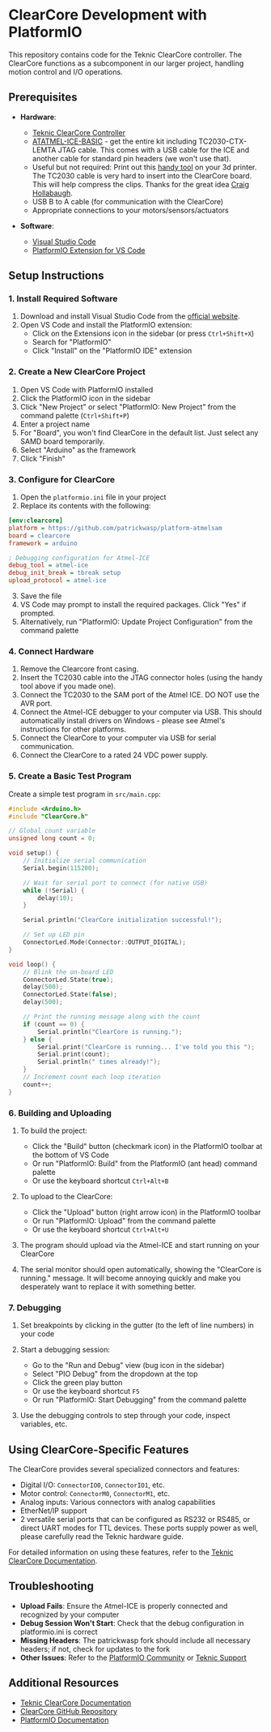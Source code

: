 # ClearCore Development with PlatformIO

This repository contains code for the Teknic ClearCore controller. The ClearCore functions as a subcomponent in our larger project, handling motion control and I/O operations.

## Prerequisites

- **Hardware**:
  - [Teknic ClearCore Controller](https://www.teknic.com/products/io-motion-controller/)
  - [ATATMEL-ICE-BASIC](https://teknic.com/ATATMEL-ICE-BASIC/) - get the entire kit including TC2030-CTX-LEMTA JTAG cable. This comes with a USB cable for the ICE and another cable for standard pin headers (we won't use that). 
  - Useful but not required: Print out this [handy tool](https://grabcad.com/library/tag-connect-tc2030-pliers-1) on your 3d printer. The TC2030 cable is very hard to insert into the ClearCore board. This will help compress the clips. Thanks for the great idea [Craig Hollabaugh](https://www.youtube.com/@CraigHollabaugh). 
  - USB B to A cable (for communication with the ClearCore)
  - Appropriate connections to your motors/sensors/actuators

- **Software**:
  - [Visual Studio Code](https://code.visualstudio.com/)
  - [PlatformIO Extension for VS Code](https://platformio.org/install/ide?install=vscode)

## Setup Instructions

### 1. Install Required Software

1. Download and install Visual Studio Code from the [official website](https://code.visualstudio.com/).
2. Open VS Code and install the PlatformIO extension:
   - Click on the Extensions icon in the sidebar (or press `Ctrl+Shift+X`)
   - Search for "PlatformIO"
   - Click "Install" on the "PlatformIO IDE" extension

### 2. Create a New ClearCore Project

1. Open VS Code with PlatformIO installed
2. Click the PlatformIO icon in the sidebar
3. Click "New Project" or select "PlatformIO: New Project" from the command palette (`Ctrl+Shift+P`)
4. Enter a project name
5. For "Board", you won't find ClearCore in the default list. Just select any SAMD board temporarily.
6. Select "Arduino" as the framework
7. Click "Finish"

### 3. Configure for ClearCore

1. Open the `platformio.ini` file in your project
2. Replace its contents with the following:

```ini
[env:clearcore]
platform = https://github.com/patrickwasp/platform-atmelsam
board = clearcore
framework = arduino

; Debugging configuration for Atmel-ICE
debug_tool = atmel-ice
debug_init_break = tbreak setup
upload_protocol = atmel-ice
```

3. Save the file
4. VS Code may prompt to install the required packages. Click "Yes" if prompted.
5. Alternatively, run "PlatformIO: Update Project Configuration" from the command palette

### 4. Connect Hardware

1. Remove the Clearcore front casing. 
2. Insert the TC2030 cable into the JTAG connector holes (using the handy tool above if you made one). 
3. Connect the TC2030 to the SAM port of the Atmel ICE. DO NOT use the AVR port. 
4. Connect the Atmel-ICE debugger to your computer via USB. This should automatically install drivers on Windows - please see Atmel's instructions for other platforms. 
 5. Connect the ClearCore to your computer via USB for serial communication.
 6. Connect the ClearCore to a rated 24 VDC power supply. 

### 5. Create a Basic Test Program

Create a simple test program in `src/main.cpp`:

```cpp
#include <Arduino.h>
#include "ClearCore.h"

// Global count variable
unsigned long count = 0;

void setup() {
    // Initialize serial communication
    Serial.begin(115200);

    // Wait for serial port to connect (for native USB)
    while (!Serial) {
        delay(10);
    }

    Serial.println("ClearCore initialization successful!");

    // Set up LED pin
    ConnectorLed.Mode(Connector::OUTPUT_DIGITAL);
}

void loop() {
    // Blink the on-board LED
    ConnectorLed.State(true);
    delay(500);
    ConnectorLed.State(false);
    delay(500);

    // Print the running message along with the count
    if (count == 0) {
        Serial.println("ClearCore is running.");
    } else {
        Serial.print("ClearCore is running... I've told you this ");
        Serial.print(count);
        Serial.println(" times already!");
    }
    // Increment count each loop iteration
    count++;
}
```

### 6. Building and Uploading

1. To build the project:
   - Click the "Build" button (checkmark icon) in the PlatformIO toolbar at the bottom of VS Code
   - Or run "PlatformIO: Build" from the PlatformIO (ant head) command palette
   - Or use the keyboard shortcut `Ctrl+Alt+B`

2. To upload to the ClearCore:
   - Click the "Upload" button (right arrow icon) in the PlatformIO toolbar
   - Or run "PlatformIO: Upload" from the command palette
   - Or use the keyboard shortcut `Ctrl+Alt+U`

3. The program should upload via the Atmel-ICE and start running on your ClearCore
4. The serial monitor should open automatically, showing the "ClearCore is running." message. It will become annoying quickly and make you desperately want to replace it with something better. 

### 7. Debugging

1. Set breakpoints by clicking in the gutter (to the left of line numbers) in your code
2. Start a debugging session:
   - Go to the "Run and Debug" view (bug icon in the sidebar)
   - Select "PIO Debug" from the dropdown at the top
   - Click the green play button
   - Or use the keyboard shortcut `F5`
   - Or run "PlatformIO: Start Debugging" from the command palette

3. Use the debugging controls to step through your code, inspect variables, etc.

## Using ClearCore-Specific Features

The ClearCore provides several specialized connectors and features:

- Digital I/O: `ConnectorIO0`, `ConnectorIO1`, etc.
- Motor control: `ConnectorM0`, `ConnectorM1`, etc.
- Analog inputs: Various connectors with analog capabilities
- EtherNet/IP support
- 2 versatile serial ports that can be configured as RS232 or RS485, or direct UART modes for TTL devices. These ports supply power as well, please carefully read the Teknic hardware guide.

For detailed information on using these features, refer to the [Teknic ClearCore Documentation](https://teknic.com/files/downloads/ClearCore_User_Manual.pdf).

## Troubleshooting

- **Upload Fails**: Ensure the Atmel-ICE is properly connected and recognized by your computer
- **Debug Session Won't Start**: Check that the debug configuration in platformio.ini is correct
- **Missing Headers**: The patrickwasp fork should include all necessary headers; if not, check for updates to the fork
- **Other Issues**: Refer to the [PlatformIO Community](https://community.platformio.org/) or [Teknic Support](https://teknic.com/support/)

## Additional Resources

- [Teknic ClearCore Documentation](https://teknic.com/files/downloads/ClearCore_User_Manual.pdf)
- [ClearCore GitHub Repository](https://github.com/Teknic-Inc/ClearCore-library)
- [PlatformIO Documentation](https://docs.platformio.org/)
